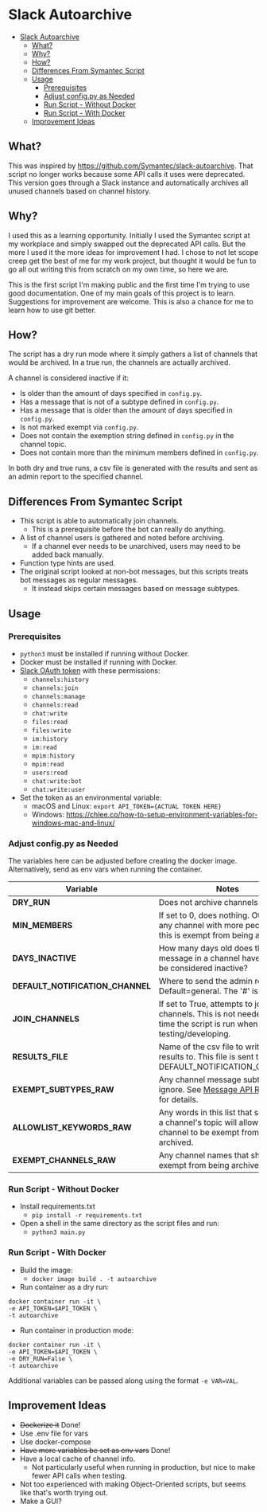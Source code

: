 # Slack Autoarchive
<!-- TOC -->
* [Slack Autoarchive](#slack-autoarchive)
  * [What?](#what)
  * [Why?](#why)
  * [How?](#how)
  * [Differences From Symantec Script](#differences-from-symantec-script)
  * [Usage](#usage)
    * [Prerequisites](#prerequisites)
    * [Adjust config.py as Needed](#adjust-configpy-as-needed)
    * [Run Script - Without Docker](#run-script---without-docker)
    * [Run Script - With Docker](#run-script---with-docker)
  * [Improvement Ideas](#improvement-ideas)
<!-- TOC -->

## What?
This was inspired by https://github.com/Symantec/slack-autoarchive.
That script no longer works because some API calls it uses were deprecated.
This version goes through a Slack instance and automatically archives all unused channels based on channel history.

## Why?
I used this as a learning opportunity. Initially I used the Symantec script at my workplace and simply swapped out the deprecated API calls.
But the more I used it the more ideas for improvement I had. I chose to not let scope creep get the best of me for my work project, but thought it would be fun to go all out writing this from scratch on my own time, so here we are.

This is the first script I'm making public and the first time I'm trying to use good documentation.
One of my main goals of this project is to learn. Suggestions for improvement are welcome.
This is also a chance for me to learn how to use git better.

## How?
The script has a dry run mode where it simply gathers a list of channels that would be archived. In a true run, the channels are actually archived.

A channel is considered inactive if it:
- Is older than the amount of days specified in `config.py`.
- Has a message that is not of a subtype defined in `config.py`.
- Has a message that is older than the amount of days specified in `config.py`.
- Is not marked exempt via `config.py`.
- Does not contain the exemption string defined in `config.py` in the channel topic.
- Does not contain more than the minimum members defined in `config.py`.

In both dry and true runs, a csv file is generated with the results and sent as an admin report to the specified channel.

## Differences From Symantec Script
- This script is able to automatically join channels.
  - This is a prerequisite before the bot can really do anything.
- A list of channel users is gathered and noted before archiving.
  - If a channel ever needs to be unarchived, users may need to be added back manually.
- Function type hints are used.
- The original script looked at non-bot messages, but this scripts treats bot messages as regular messages.
  - It instead skips certain messages based on message subtypes.

## Usage
### Prerequisites
- `python3` must be installed if running without Docker.
- Docker must be installed if running with Docker.
- [Slack OAuth token](https://api.slack.com/docs/oauth) with these permissions:
  - `channels:history`
  - `channels:join`
  - `channels:manage`
  - `channels:read`
  - `chat:write`
  - `files:read`
  - `files:write`
  - `im:history`
  - `im:read`
  - `mpim:history`
  - `mpim:read`
  - `users:read`
  - `chat:write:bot`
  - `chat:write:user`
- Set the token as an environmental variable:
  - macOS and Linux: `export API_TOKEN={ACTUAL TOKEN HERE}`
  - Windows: <https://chlee.co/how-to-setup-environment-variables-for-windows-mac-and-linux/>

### Adjust config.py as Needed
The variables here can be adjusted before creating the docker image.
Alternatively, send as env vars when running the container.

| Variable                         | Notes                                                                                                                   |
|----------------------------------|-------------------------------------------------------------------------------------------------------------------------|
| **DRY_RUN**                      | Does not archive channels if True.                                                                                      |
| **MIN_MEMBERS**                  | If set to 0, does nothing. Otherwise, any channel with more  people than this is exempt from being archived.            |
| **DAYS_INACTIVE**                | How many days old does the last message in a channel have to be to be considered inactive?                              |
| **DEFAULT_NOTIFICATION_CHANNEL** | Where to send the admin report. Default=general. The '#' is optional.                                                   |
| **JOIN_CHANNELS**                | If set to True, attempts to join all channels. This is not needed every time the script is run when testing/developing. |
| **RESULTS_FILE**                 | Name of the csv file to write out the results to. This file is sent to DEFAULT_NOTIFICATION_CHANNEL.                    |
| **EXEMPT_SUBTYPES_RAW**          | Any channel message subtypes to ignore. See [Message API Reference](https://api.slack.com/events/message) for details.  |
| **ALLOWLIST_KEYWORDS_RAW**       | Any words in this list that show up in a channel's topic will allow the channel to be exempt from being archived.       |
| **EXEMPT_CHANNELS_RAW**          | Any channel names that should be exempt from being archived.                                                            |

### Run Script - Without Docker
- Install requirements.txt
  - `pip install -r requirements.txt`
- Open a shell in the same directory as the script files and run:
  - `python3 main.py`

### Run Script - With Docker
- Build the image:
  - `docker image build . -t autoarchive`
- Run container as a dry run:
```
docker container run -it \
-e API_TOKEN=$API_TOKEN \
-t autoarchive
```
- Run container in production mode:
```
docker container run -it \
-e API_TOKEN=$API_TOKEN \
-e DRY_RUN=False \
-t autoarchive
```
Additional variables can be passed along using the format `-e VAR=VAL`.

## Improvement Ideas
- ~~Dockerize it~~ Done!
- Use .env file for vars
- Use docker-compose
- ~~Have more variables be set as env vars~~ Done!
- Have a local cache of channel info.
  - Not particularly useful when running in production, but nice to make fewer API calls when testing.
- Not too experienced with making Object-Oriented scripts, but seems like that's worth trying out.
- Make a GUI?
